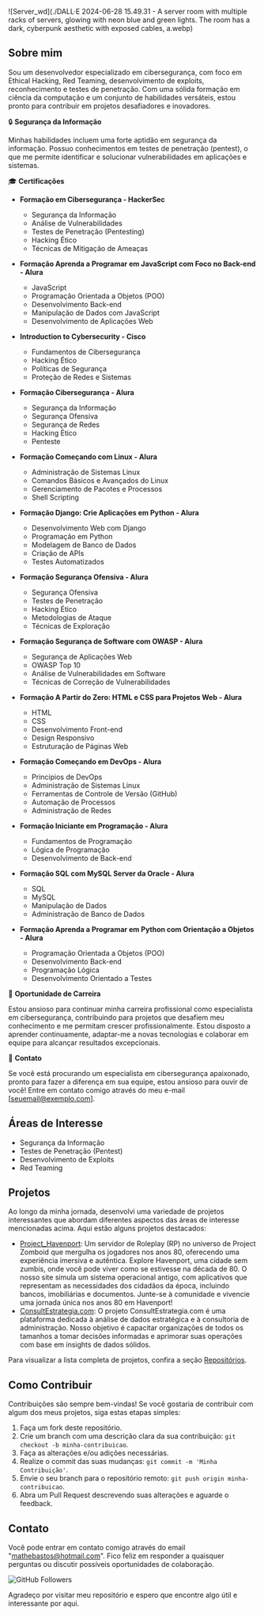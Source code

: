 ![Server_wd](./DALL·E 2024-06-28 15.49.31 - A server room with multiple racks of servers, glowing with neon blue and green lights. The room has a dark, cyberpunk aesthetic with exposed cables, a.webp)
## Sobre mim

Sou um desenvolvedor especializado em cibersegurança, com foco em Ethical Hacking, Red Teaming, desenvolvimento de exploits, reconhecimento e testes de penetração. Com uma sólida formação em ciência da computação e um conjunto de habilidades versáteis, estou pronto para contribuir em projetos desafiadores e inovadores.

🔒 **Segurança da Informação**

Minhas habilidades incluem uma forte aptidão em segurança da informação. Possuo conhecimentos em testes de penetração (pentest), o que me permite identificar e solucionar vulnerabilidades em aplicações e sistemas.

🎓 **Certificações**

- **Formação em Cibersegurança - HackerSec**
  - Segurança da Informação
  - Análise de Vulnerabilidades
  - Testes de Penetração (Pentesting)
  - Hacking Ético
  - Técnicas de Mitigação de Ameaças

- **Formação Aprenda a Programar em JavaScript com Foco no Back-end - Alura**
  - JavaScript
  - Programação Orientada a Objetos (POO)
  - Desenvolvimento Back-end
  - Manipulação de Dados com JavaScript
  - Desenvolvimento de Aplicações Web

- **Introduction to Cybersecurity - Cisco**
  - Fundamentos de Cibersegurança
  - Hacking Ético
  - Políticas de Segurança
  - Proteção de Redes e Sistemas

- **Formação Cibersegurança - Alura**
  - Segurança da Informação
  - Segurança Ofensiva
  - Segurança de Redes
  - Hacking Ético
  - Penteste

- **Formação Começando com Linux - Alura**
  - Administração de Sistemas Linux
  - Comandos Básicos e Avançados do Linux
  - Gerenciamento de Pacotes e Processos
  - Shell Scripting

- **Formação Django: Crie Aplicações em Python - Alura**
  - Desenvolvimento Web com Django
  - Programação em Python
  - Modelagem de Banco de Dados
  - Criação de APIs
  - Testes Automatizados

- **Formação Segurança Ofensiva - Alura**
  - Segurança Ofensiva
  - Testes de Penetração
  - Hacking Ético
  - Metodologias de Ataque
  - Técnicas de Exploração

- **Formação Segurança de Software com OWASP - Alura**
  - Segurança de Aplicações Web
  - OWASP Top 10
  - Análise de Vulnerabilidades em Software
  - Técnicas de Correção de Vulnerabilidades

- **Formação A Partir do Zero: HTML e CSS para Projetos Web - Alura**
  - HTML
  - CSS
  - Desenvolvimento Front-end
  - Design Responsivo
  - Estruturação de Páginas Web

- **Formação Começando em DevOps - Alura**
  - Princípios de DevOps
  - Administração de Sistemas Linux
  - Ferramentas de Controle de Versão (GitHub)
  - Automação de Processos
  - Administração de Redes

- **Formação Iniciante em Programação - Alura**
  - Fundamentos de Programação
  - Lógica de Programação
  - Desenvolvimento de Back-end

- **Formação SQL com MySQL Server da Oracle - Alura**
  - SQL
  - MySQL
  - Manipulação de Dados
  - Administração de Banco de Dados

- **Formação Aprenda a Programar em Python com Orientação a Objetos - Alura**
  - Programação Orientada a Objetos (POO)
  - Desenvolvimento Back-end
  - Programação Lógica
  - Desenvolvimento Orientado a Testes

💼 **Oportunidade de Carreira**

Estou ansioso para continuar minha carreira profissional como especialista em cibersegurança, contribuindo para projetos que desafiem meu conhecimento e me permitam crescer profissionalmente. Estou disposto a aprender continuamente, adaptar-me a novas tecnologias e colaborar em equipe para alcançar resultados excepcionais.

📨 **Contato**

Se você está procurando um especialista em cibersegurança apaixonado, pronto para fazer a diferença em sua equipe, estou ansioso para ouvir de você! Entre em contato comigo através do meu e-mail [seuemail@exemplo.com].

## Áreas de Interesse

- Segurança da Informação
- Testes de Penetração (Pentest)
- Desenvolvimento de Exploits
- Red Teaming

## Projetos

Ao longo da minha jornada, desenvolvi uma variedade de projetos interessantes que abordam diferentes aspectos das áreas de interesse mencionadas acima. Aqui estão alguns projetos destacados:

- [Project_Havenport](https://github.com/C4NIS/Project_Havenport): Um servidor de Roleplay (RP) no universo de Project Zomboid que mergulha os jogadores nos anos 80, oferecendo uma experiência imersiva e autêntica. Explore Havenport, uma cidade sem zumbis, onde você pode viver como se estivesse na década de 80. O nosso site simula um sistema operacional antigo, com aplicativos que representam as necessidades dos cidadãos da época, incluindo bancos, imobiliárias e documentos. Junte-se à comunidade e vivencie uma jornada única nos anos 80 em Havenport!
- [ConsultEstrategia.com](https://github.com/C4NIS/ConsultEstrategia.com): O projeto ConsultEstrategia.com é uma plataforma dedicada à análise de dados estratégica e à consultoria de administração. Nosso objetivo é capacitar organizações de todos os tamanhos a tomar decisões informadas e aprimorar suas operações com base em insights de dados sólidos.

Para visualizar a lista completa de projetos, confira a seção [Repositórios](https://github.com/C4NIS?tab=repositories).

## Como Contribuir

Contribuições são sempre bem-vindas! Se você gostaria de contribuir com algum dos meus projetos, siga estas etapas simples:

1. Faça um fork deste repositório.
2. Crie um branch com uma descrição clara da sua contribuição: `git checkout -b minha-contribuicao`.
3. Faça as alterações e/ou adições necessárias.
4. Realize o commit das suas mudanças: `git commit -m 'Minha Contribuição'`.
5. Envie o seu branch para o repositório remoto: `git push origin minha-contribuicao`.
6. Abra um Pull Request descrevendo suas alterações e aguarde o feedback.

## Contato

Você pode entrar em contato comigo através do email "mathebastos@hotmail.com". Fico feliz em responder a quaisquer perguntas ou discutir possíveis oportunidades de colaboração.

![GitHub Followers](https://img.shields.io/github/followers/C4NIS.svg?style=social&label=Follow)

Agradeço por visitar meu repositório e espero que encontre algo útil e interessante por aqui.
